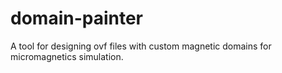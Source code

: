 # domain-painter
A tool for designing ovf files with custom magnetic domains for micromagnetics simulation.
